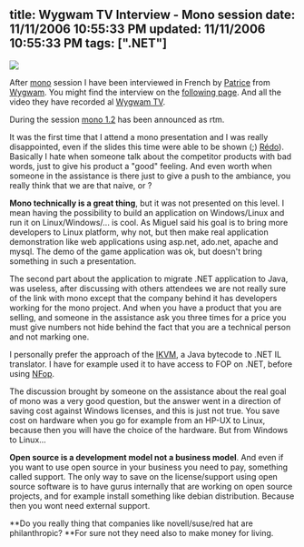title: Wygwam TV Interview - Mono session
date: 11/11/2006 10:55:33 PM
updated: 11/11/2006 10:55:33 PM
tags: [".NET"]
---
[![](http://www.techheadbrothers.com/images/blog/wygtv.jpg)](http://www.wygwam.com/TechEd/Default.html?cat=Interviews&vid=16) 

After [mono](http://www.mono-project.com/Main_Page) session I have been interviewed in French by [Patrice](http://blogs.developpeur.org/patrice/default.aspx) from [Wygwam](http://www.wygwam.com/). You might find the interview on the [following page](http://www.wygwam.com/TechEd/Default.html?cat=Interviews&vid=16). And all the video they have recorded al [Wygwam TV](http://www.wygwam.com/TechEd/).

During the session [mono 1.2](http://www.go-mono.com/archive/1.2/) has been announced as rtm.

It was the first time that I attend a mono presentation and I was really disappointed, even if the slides this time were able to be shown (;) [Rédo](http://blogs.codes-sources.com/redo/)). Basically I hate when someone talk about the competitor products with bad words, just to give his product a "good" feeling. And even worth when someone in the assistance is there just to give a push to the ambiance, you really think that we are that naive, or ?

**Mono technically is a great thing**, but it was not presented on this level. I mean having the possibility to build an application on Windows/Linux and run it on Linux/Windows/... is cool. As Miguel said his goal is to bring more developers to Linux platform, why not, but then make real application demonstration like web applications using asp.net, ado.net, apache and mysql. The demo of the game application was ok, but doesn't bring something in such a presentation.

The second part about the application to migrate .NET application to Java, was useless, after discussing with others attendees we are not really sure of the link with mono except that the company behind it has developers working for the mono project. And when you have a product that you are selling, and someone in the assistance ask you three times for a price you must give numbers not hide behind the fact that you are a technical person and not marking one.

I personally prefer the approach of the [IKVM](http://www.ikvm.net/), a Java bytecode to .NET IL translator. I have for example used it to have access to FOP on .NET, before using [NFop](http://nfop.sourceforge.net/).

The discussion brought by someone on the assistance about the real goal of mono was a very good question, but the answer went in a direction of saving cost against Windows licenses, and this is just not true. You save cost on hardware when you go for example from an HP-UX to Linux, because then you will have the choice of the hardware. But from Windows to Linux...

**Open source is a development model not a business model**. And even if you want to use open source in your business you need to pay, something called support. The only way to save on the license/support using open source software is to have gurus internally that are working on open source projects, and for example install something like debian distribution. Because then you wont need external support.

**Do you really thing that companies like novell/suse/red hat are philanthropic? **For sure not they need also to make money for living.
